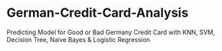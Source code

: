 # German-Credit-Card-Analysis
Predicting Model for Good or Bad Germany Credit Card with KNN, SVM, Decision Tree, Naive Bayes &amp; Logistic Regression
